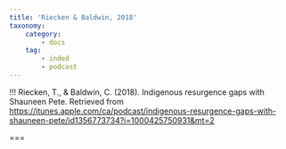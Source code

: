```yaml
---
title: 'Riecken & Baldwin, 2018'
taxonomy:
    category:
        - docs
    tag:
        - inded
        - podcast
---
```


!!! Riecken, T., & Baldwin, C. (2018). Indigenous resurgence gaps with Shauneen Pete. Retrieved from https://itunes.apple.com/ca/podcast/indigenous-resurgence-gaps-with-shauneen-pete/id1356773734?i=1000425750931&mt=2


===
